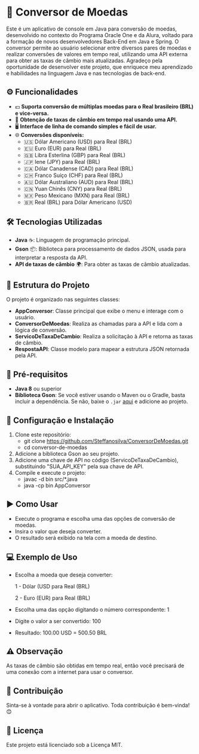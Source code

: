 # 💱 Conversor de Moedas

Este é um aplicativo de console em Java para conversão de moedas, desenvolvido no contexto do Programa Oracle One e da Alura, voltado para a formação de novos desenvolvedores Back-End em Java e Spring. O conversor permite ao usuário selecionar entre diversos pares de moedas e realizar conversões de valores em tempo real, utilizando uma API externa para obter as taxas de câmbio mais atualizadas. Agradeço pela oportunidade de desenvolver este projeto, que enriquece meu aprendizado e habilidades na linguagem Java e nas tecnologias de back-end.

## ⚙️ Funcionalidades

- 💵 **Suporta conversão de múltiplas moedas para o Real brasileiro (BRL) e vice-versa.**
- 🔄 **Obtenção de taxas de câmbio em tempo real usando uma API.**
- 🖥️ **Interface de linha de comando simples e fácil de usar.**
- 🌐 **Conversões disponíveis:**
  - 🇺🇸 Dólar Americano (USD) para Real (BRL)
  - 🇪🇺 Euro (EUR) para Real (BRL)
  - 🇬🇧 Libra Esterlina (GBP) para Real (BRL)
  - 🇯🇵 Iene (JPY) para Real (BRL)
  - 🇨🇦 Dólar Canadense (CAD) para Real (BRL)
  - 🇨🇭 Franco Suíço (CHF) para Real (BRL)
  - 🇦🇺 Dólar Australiano (AUD) para Real (BRL)
  - 🇨🇳 Yuan Chinês (CNY) para Real (BRL)
  - 🇲🇽 Peso Mexicano (MXN) para Real (BRL)
  - 🇧🇷 Real (BRL) para Dólar Americano (USD)

## 🛠️ Tecnologias Utilizadas

- **Java** ☕: Linguagem de programação principal.
- **Gson** 📦: Biblioteca para processamento de dados JSON, usada para interpretar a resposta da API.
- **API de taxas de câmbio** 🌍: Para obter as taxas de câmbio atualizadas.

## 📂 Estrutura do Projeto

O projeto é organizado nas seguintes classes:

- **AppConversor**: Classe principal que exibe o menu e interage com o usuário.
- **ConversorDeMoedas**: Realiza as chamadas para a API e lida com a lógica de conversão.
- **ServicoDeTaxaDeCambio**: Realiza a solicitação à API e retorna as taxas de câmbio.
- **RespostaAPI**: Classe modelo para mapear a estrutura JSON retornada pela API.

## 🚀 Pré-requisitos

- **Java 8** ou superior
- **Biblioteca Gson**: Se você estiver usando o Maven ou o Gradle, basta incluir a dependência. Se não, baixe o `.jar` [aqui](https://mvnrepository.com/artifact/com.google.code.gson/gson) e adicione ao projeto.

## 📝 Configuração e Instalação

1. Clone este repositório:
   - git clone https://github.com/Steffanosilva/ConversorDeMoedas.git
   - cd conversor-de-moedas
2. Adicione a biblioteca Gson ao seu projeto.
3. Adicione uma chave de API no código (ServicoDeTaxaDeCambio), substituindo "SUA_API_KEY" pela sua chave de API.
4. Compile e execute o projeto:
   - javac -d bin src/*.java
   - java -cp bin AppConversor

## ▶️ Como Usar

- Execute o programa e escolha uma das opções de conversão de moedas.
- Insira o valor que deseja converter.
- O resultado será exibido na tela com a moeda de destino.

## 💻 Exemplo de Uso

* Escolha a moeda que deseja converter:
   
  1 - Dólar (USD para Real (BRL)
  
  2 - Euro (EUR) para Real (BRL)

* Escolha uma das opção digitando o número correspondente: 1
* Digite o valor a ser convertido: 100
* Resultado: 100.00 USD = 500.50 BRL

## ⚠️ Observação

As taxas de câmbio são obtidas em tempo real, então você precisará de uma conexão com a internet para usar o conversor.

## 🤝 Contribuição

Sinta-se à vontade para abrir o aplicativo. Toda contribuição é bem-vinda! 😊

## 📄 Licença

Este projeto está licenciado sob a Licença MIT.


